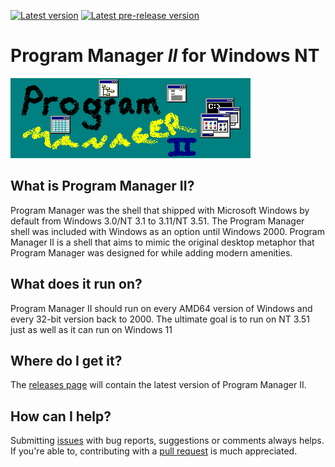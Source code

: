 [![Latest version](https://img.shields.io/github/v/release/Freedom-Desktop/Program-Manager-II?label=latest%20version&sort=semver&style=plastic)](/releases) [![Latest pre-release version](https://img.shields.io/github/v/release/Freedom-Desktop/Program-Manager-II?label=latest%20pre-release%20version&sort=semver&style=plastic&include_prereleases)](/releases)
# Program Manager *II* for Windows NT
![Progman banner](/misc/banner.png)

## What is Program Manager II?
Program Manager was the shell that shipped with Microsoft Windows by default from Windows 3.0/NT 3.1 to 3.11/NT 3.51. The Program Manager shell was included with Windows as an option until Windows 2000. Program Manager II is a shell that aims to mimic the original desktop metaphor that Program Manager was designed for while adding modern amenities.

## What does it run on?
Program Manager II should run on every AMD64 version of Windows and every 32-bit version back to 2000. The ultimate goal is to run on NT 3.51 just as well as it can run on Windows 11

## Where do I get it?
The [releases page](/releases) will contain the latest version of Program Manager II.

## How can I help?
Submitting [issues](/issues) with bug reports, suggestions or comments always helps. If you're able to, contributing with a [pull request](/pulls) is much appreciated.
